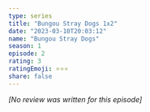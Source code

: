```yaml
---
type: series
title: "Bungou Stray Dogs 1x2"
date: "2023-03-10T20:03:12"
name: "Bungou Stray Dogs"
season: 1
episode: 2
rating: 3
ratingEmoji: ⭐️⭐️⭐️
share: false
---
```


*[No review was written for this episode]*
